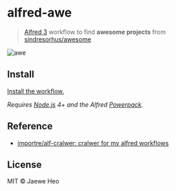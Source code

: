 # alfred-awe

> [Alfred 3](https://www.alfredapp.com) workflow to find **awesome projects** from [sindresorhus/awesome](https://goo.gl/EUJAEM)

![awe](https://cloud.githubusercontent.com/assets/1744446/16802192/697ad0e4-493a-11e6-9e22-5981581389f4.png)

## Install

[Install the workflow.](http://www.packal.org/workflow/awe)

*Requires [Node.js](https://nodejs.org) 4+ and the Alfred [Powerpack](https://www.alfredapp.com/powerpack/).*


## Reference

- [importre/alf-cralwer: cralwer for my alfred workflows](https://goo.gl/P8VXha)


## License

MIT © Jaewe Heo
